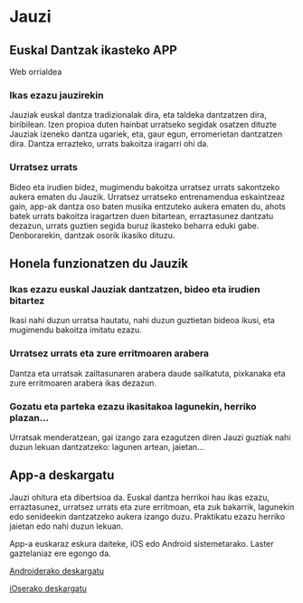 # Jauzi
## Euskal Dantzak ikasteko APP

Web orrialdea <a target="_blank" href="http://www.jauzi.eus"></a>

### Ikas ezazu jauzirekin

Jauziak euskal dantza tradizionalak dira, eta taldeka dantzatzen dira, biribilean. Izen propioa duten hainbat urratseko segidak osatzen dituzte Jauziak izeneko dantza ugariek, eta, gaur egun, erromerietan dantzatzen dira. Dantza errazteko, urrats bakoitza iragarri ohi da.

### Urratsez urrats

Bideo eta irudien bidez, mugimendu bakoitza urratsez urrats sakontzeko aukera ematen du Jauzik. Urratsez urratseko entrenamendua eskaintzeaz gain, app-ak dantza oso baten musika entzuteko aukera ematen du, ahots batek urrats bakoitza iragartzen duen bitartean, erraztasunez dantzatu dezazun, urrats guztien segida buruz ikasteko beharra eduki gabe. Denborarekin, dantzak osorik ikasiko dituzu.

## Honela funzionatzen du Jauzik

### Ikas ezazu euskal Jauziak dantzatzen, bideo eta irudien bitartez

Ikasi nahi duzun urratsa hautatu, nahi duzun guztietan bideoa ikusi, eta mugimendu bakoitza imitatu ezazu.

### Urratsez urrats eta zure erritmoaren arabera

Dantza eta urratsak zailtasunaren arabera daude sailkatuta, pixkanaka eta zure erritmoaren arabera ikas dezazun.

### Gozatu eta parteka ezazu ikasitakoa lagunekin, herriko plazan...

Urratsak menderatzean, gai izango zara ezagutzen diren Jauzi guztiak nahi duzun lekuan dantzatzeko: lagunen artean, jaietan…

## App-a deskargatu

Jauzi ohitura eta dibertsioa da. Euskal dantza herrikoi hau ikas ezazu, erraztasunez, urratsez urrats eta zure erritmoan, eta zuk bakarrik, lagunekin edo senideekin dantzatzeko aukera izango duzu. Praktikatu ezazu herriko jaietan edo nahi duzun lekuan.

App-a euskaraz eskura daiteke, iOS edo Android sistemetarako. Laster gaztelaniaz ere egongo da.

<a target="_blank" href="https://play.google.com/store/apps/details?id=com.workoholics.jauzi">Androiderako deskargatu</a>

<a target="_blank" href="">iOserako deskargatu</a>